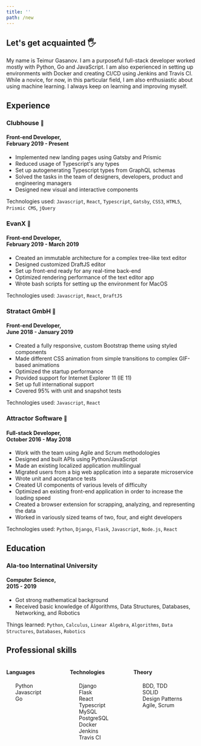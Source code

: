 ```yaml
---
title: ''
path: /new
---
```

## Let's get acquainted 🖐

My name is Teimur Gasanov. I am a purposeful full-stack developer worked mostly with Python, Go and JavaScript. I am also experienced in setting up environments with Docker and creating CI/CD using Jenkins and Travis CI. While a novice, for now, in this particular field, I am also enthusiastic about using machine learning. I always keep on learning and improving myself.

## Experience

### Clubhouse <a href="https://clubhouse.io" target="_blank" rel="noopener noreferrer" style="text-decoration:none;"><small>🔗</small></a>

#### Front-end Developer,<br/>February 2019 - Present

* Implemented new landing pages using Gatsby and Prismic
* Reduced usage of Typescript's any types
* Set up autogenerating Typescript types from GraphQL schemas
* Solved the tasks in the team of designers, developers, product and engineering managers
* Designed new visual and interactive components

Technologies used: `Javascript`, `React`, `Typescript`, `Gatsby`, `CSS3`, `HTML5`, `Prismic CMS`, `jQuery`

### EvanX <a href="https://www.linkedin.com/company/evanx/" target="_blank" rel="noopener noreferrer" style="text-decoration:none;"><small>🔗</small></a>

#### Front-end Developer,<br/>February 2019 - March 2019

* Created an immutable architecture for a complex tree-like text editor
* Designed customized DraftJS editor
* Set up front-end ready for any real-time back-end
* Optimized rendering performance of the text editor app
* Wrote bash scripts for setting up the environment for MacOS

Technologies used: `Javascript`, `React`, `DraftJS`

### Stratact GmbH <a href="https://www.linkedin.com/company/stratact/" target="_blank" rel="noopener noreferrer" style="text-decoration:none;"><small>🔗</small></a>

#### Front-end Developer,<br/>June 2018 - January 2019

* Created a fully responsive, custom Bootstrap theme using styled components
* Made different CSS animation from simple transitions to complex GIF-based animations
* Optimized the startup performance
* Provided support for Internet Explorer 11 (IE 11)
* Set up full international support
* Covered 95% with unit and snapshot tests

Technologies used: `Javascript`, `React`

### Attractor Software <a href="https://www.attractor-software.com/" target="_blank" rel="noopener noreferrer" style="text-decoration:none;"><small>🔗</small></a>

#### Full-stack Developer,<br/>October 2016 - May 2018

* Work with the team using Agile and Scrum methodologies
* Designed and built APIs using Python/JavaScript
* Made an existing localized application multilingual
* Migrated users from a big web application into a separate microservice
* Wrote unit and acceptance tests
* Created UI components of various levels of difficulty
* Optimized an existing front-end application in order to increase the loading speed
* Created a browser extension for scrapping, analyzing, and representing the data
* Worked in variously sized teams of two, four, and eight developers

Technologies used: `Python`, `Django`, `Flask`, `Javascript`, `Node.js`, `React`

## Education

### Ala-too Internatinal University

#### Computer Science,<br/>2015 - 2019

* Got strong mathematical background
* Received basic knowledge of Algorithms, Data Structures, Databases, Networking, and Robotics

Things learned: `Python`, `Calculus`, `Linear Algebra`, `Algorithms`, `Data Structures`, `Databases`, `Robotics`

## Professional skills

<div style="overflow:hidden;">
    <div style="display: inline-block; width: 33.3333%; float: left;">
        <h4>Languages</h4>
        <ul style="list-style-type:none; margin-left: 0;">
            <li>Python</li>
            <li>Javascript</li>
            <li>Go</li>
        </ul>
    </div>
    <div style="display: inline-block; width: 33.3333%; float: left;">
        <h4>Technologies</h4>
        <ul style="list-style-type:none; margin-left: 0;">
            <li>Django</li>
            <li>Flask</li>
            <li>React</li>
            <li>Typescript</li>
            <li>MySQL</li>
            <li>PostgreSQL</li>
            <li>Docker</li>
            <li>Jenkins</li>
            <li>Travis CI</li>
        </ul>
    </div>
    <div style="display: inline-block; width: 33.3333%; float: left;">
        <h4>Theory</h4>
        <ul style="list-style-type:none; margin-left: 0;">
            <li>BDD, TDD</li>
            <li>SOLID</li>
            <li>Design Patterns</li>
            <li>Agile, Scrum</li>
        </ul>
    </div>
</div>
